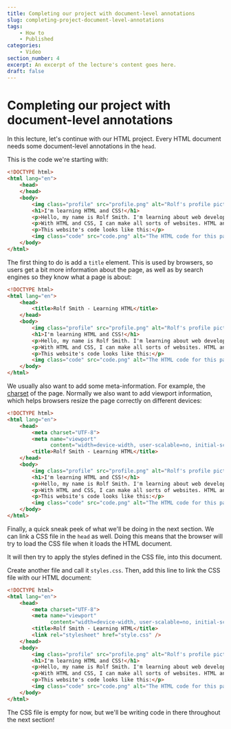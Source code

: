 ```yaml
---
title: Completing our project with document-level annotations
slug: completing-project-document-level-annotations
tags:
    - How to
    - Published
categories:
    - Video
section_number: 4
excerpt: An excerpt of the lecture's content goes here.
draft: false
---
```


# Completing our project with document-level annotations

In this lecture, let's continue with our HTML project. Every HTML document needs some document-level annotations in the `head`.

This is the code we're starting with:

```html
<!DOCTYPE html>
<html lang="en">
    <head>
    </head>
    <body>
        <img class="profile" src="profile.png" alt="Rolf's profile picture." />
        <h1>I'm learning HTML and CSS!</h1>
        <p>Hello, my name is Rolf Smith. I'm learning about web development, and I'm starting with HTML and CSS.</p>
        <p>With HTML and CSS, I can make all sorts of websites. HTML and CSS are the most important languages to learn!</p>
        <p>This website's code looks like this:</p>
        <img class="code" src="code.png" alt="The HTML code for this page." />
    </body>
</html>
```

The first thing to do is add a `title` element. This is used by browsers, so users get a bit more information about the page, as well as by search engines so they know what a page is about:

```html
<!DOCTYPE html>
<html lang="en">
    <head>
        <title>Rolf Smith - Learning HTML</title>
    </head>
    <body>
        <img class="profile" src="profile.png" alt="Rolf's profile picture." />
        <h1>I'm learning HTML and CSS!</h1>
        <p>Hello, my name is Rolf Smith. I'm learning about web development, and I'm starting with HTML and CSS.</p>
        <p>With HTML and CSS, I can make all sorts of websites. HTML and CSS are the most important languages to learn!</p>
        <p>This website's code looks like this:</p>
        <img class="code" src="code.png" alt="The HTML code for this page." />
    </body>
</html>
```

We usually also want to add some meta-information. For example, the [charset](https://www.w3.org/International/questions/qa-what-is-encoding) of the page. Normally we also want to add viewport information, which helps browsers resize the page correctly on different devices:

```html
<!DOCTYPE html>
<html lang="en">
    <head>
        <meta charset="UTF-8">
        <meta name="viewport"
              content="width=device-width, user-scalable=no, initial-scale=1.0, maximum-scale=1.0, minimum-scale=1.0">
        <title>Rolf Smith - Learning HTML</title>
    </head>
    <body>
        <img class="profile" src="profile.png" alt="Rolf's profile picture." />
        <h1>I'm learning HTML and CSS!</h1>
        <p>Hello, my name is Rolf Smith. I'm learning about web development, and I'm starting with HTML and CSS.</p>
        <p>With HTML and CSS, I can make all sorts of websites. HTML and CSS are the most important languages to learn!</p>
        <p>This website's code looks like this:</p>
        <img class="code" src="code.png" alt="The HTML code for this page." />
    </body>
</html>
```

Finally, a quick sneak peek of what we'll be doing in the next section. We can link a CSS file in the `head` as well. Doing this means that the browser will try to load the CSS file when it loads the HTML document.

It will then try to apply the styles defined in the CSS file, into this document.

Create another file and call it `styles.css`. Then, add this line to link the CSS file with our HTML document:

```html
<!DOCTYPE html>
<html lang="en">
    <head>
        <meta charset="UTF-8">
        <meta name="viewport"
              content="width=device-width, user-scalable=no, initial-scale=1.0, maximum-scale=1.0, minimum-scale=1.0">
        <title>Rolf Smith - Learning HTML</title>
        <link rel="stylesheet" href="style.css" />
    </head>
    <body>
        <img class="profile" src="profile.png" alt="Rolf's profile picture." />
        <h1>I'm learning HTML and CSS!</h1>
        <p>Hello, my name is Rolf Smith. I'm learning about web development, and I'm starting with HTML and CSS.</p>
        <p>With HTML and CSS, I can make all sorts of websites. HTML and CSS are the most important languages to learn!</p>
        <p>This website's code looks like this:</p>
        <img class="code" src="code.png" alt="The HTML code for this page." />
    </body>
</html>
```

The CSS file is empty for now, but we'll be writing code in there throughout the next section!
